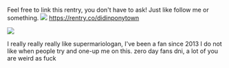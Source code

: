 Feel free to link this rentry, you don't have to ask! Just like follow me or something. ![](https://64.media.tumblr.com/17fa24b7f596eafbc41cd260075cd953/220085b3aefed706-7c/s75x75_c1/b00262de198e5f7bd82743e42a51fbab24596205.gifv)
https://rentry.co/didinponytown



![](https://i.imgur.com/RSBJ47o.png)

I really really really like supermariologan, I've been a fan since 2013 I do not like when people try and one-up me on this.
zero day fans dni, a lot of you are weird as fuck
